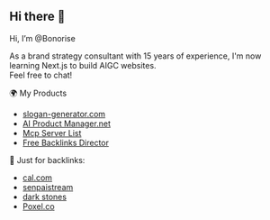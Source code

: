 ## Hi there 👋

<!--
**bonorise/bonorise** is a ✨ _special_ ✨ repository because its `README.md` (this file) appears on your GitHub profile.

Here are some ideas to get you started:

- 🔭 I’m currently working on ...
- 🌱 I’m currently learning ...
- 👯 I’m looking to collaborate on ...
- 🤔 I’m looking for help with ...
- 💬 Ask me about ...
- 📫 How to reach me: ...
- 😄 Pronouns: ...
- ⚡ Fun fact: ...
-->

Hi, I’m @Bonorise

As a brand strategy consultant with 15 years of experience, I'm now learning Next.js to build AIGC websites.  
Feel free to chat!

🌍 My Products
- [slogan-generator.com](https://slogan-generator.com)
- [AI Product Manager.net](https://ai-product-manager.net)
- [Mcp Server List](https://mcp-sever-list.com)
- [Free Backlinks Director](https://backlinksdir.vercel.app)

🤔 Just for backlinks:
- [cal.com](https://cal.com/bonorise)
- [senpaistream](https://senpaistream.vercel.app)
- [dark stones](https://darkstones.vercel.app)
- [Poxel.co](https://poxelio.vercel.app/)
